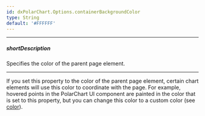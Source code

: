 ```yaml
---
id: dxPolarChart.Options.containerBackgroundColor
type: String
default: '#FFFFFF'
---
```

---
##### shortDescription
Specifies the color of the parent page element.

---
If you set this property to the color of the parent page element, certain chart elements will use this color to coordinate with the page. For example, hovered points in the PolarChart UI component are painted in the color that is set to this property, but you can change this color to a custom color (see [color](/api-reference/20%20Data%20Visualization%20Widgets/dxPolarChart/5%20Series%20Types/CommonPolarChartSeries/point/hoverStyle/color.md '/Documentation/ApiReference/UI_Components/dxPolarChart/Configuration/commonSeriesSettings/point/hoverStyle/#color')).